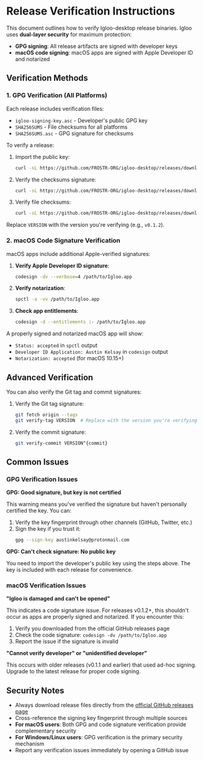 # Release Verification Instructions

This document outlines how to verify Igloo-desktop release binaries. Igloo uses **dual-layer security** for maximum protection:

- **GPG signing**: All release artifacts are signed with developer keys
- **macOS code signing**: macOS apps are signed with Apple Developer ID and notarized

## Verification Methods

### 1. GPG Verification (All Platforms)

Each release includes verification files:
- `igloo-signing-key.asc` - Developer's public GPG key
- `SHA256SUMS` - File checksums for all platforms
- `SHA256SUMS.asc` - GPG signature for checksums

To verify a release:

1. Import the public key:
   ```sh
   curl -sL https://github.com/FROSTR-ORG/igloo-desktop/releases/download/VERSION/igloo-signing-key.asc | gpg --import
   ```

2. Verify the checksums signature:
   ```sh
   curl -sL https://github.com/FROSTR-ORG/igloo-desktop/releases/download/VERSION/SHA256SUMS.asc | gpg --verify
   ```

3. Verify file checksums:
   ```sh
   curl -sL https://github.com/FROSTR-ORG/igloo-desktop/releases/download/VERSION/SHA256SUMS | shasum -a 256 -c
   ```

Replace `VERSION` with the version you're verifying (e.g., `v0.1.2`).

### 2. macOS Code Signature Verification

macOS apps include additional Apple-verified signatures:

1. **Verify Apple Developer ID signature**:
   ```sh
   codesign -dv --verbose=4 /path/to/Igloo.app
   ```

2. **Verify notarization**:
   ```sh
   spctl -a -vv /path/to/Igloo.app
   ```

3. **Check app entitlements**:
   ```sh
   codesign -d --entitlements :- /path/to/Igloo.app
   ```

A properly signed and notarized macOS app will show:
- `Status: accepted` in `spctl` output
- `Developer ID Application: Austin Kelsay` in `codesign` output
- `Notarization: accepted` (for macOS 10.15+)

## Advanced Verification

You can also verify the Git tag and commit signatures:

1. Verify the Git tag signature:
   ```sh
   git fetch origin --tags
   git verify-tag VERSION  # Replace with the version you're verifying
   ```
   
2. Verify the commit signature:
   ```sh
   git verify-commit VERSION^{commit}
   ```

## Common Issues

### GPG Verification Issues

**GPG: Good signature, but key is not certified**

This warning means you've verified the signature but haven't personally certified the key. You can:
1. Verify the key fingerprint through other channels (GitHub, Twitter, etc.)
2. Sign the key if you trust it:
   ```sh
   gpg --sign-key austinkelsay@protonmail.com
   ```

**GPG: Can't check signature: No public key**

You need to import the developer's public key using the steps above. The key is included with each release for convenience.

### macOS Verification Issues

**"Igloo is damaged and can't be opened"**

This indicates a code signature issue. For releases v0.1.2+, this shouldn't occur as apps are properly signed and notarized. If you encounter this:
1. Verify you downloaded from the official GitHub releases page
2. Check the code signature: `codesign -dv /path/to/Igloo.app`
3. Report the issue if the signature is invalid

**"Cannot verify developer" or "unidentified developer"**

This occurs with older releases (v0.1.1 and earlier) that used ad-hoc signing. Upgrade to the latest release for proper code signing.

## Security Notes

- Always download release files directly from the [official GitHub releases page](https://github.com/FROSTR-ORG/igloo-desktop/releases)
- Cross-reference the signing key fingerprint through multiple sources
- **For macOS users**: Both GPG and code signature verification provide complementary security
- **For Windows/Linux users**: GPG verification is the primary security mechanism
- Report any verification issues immediately by opening a GitHub issue 